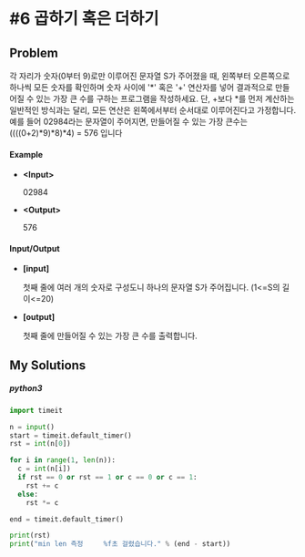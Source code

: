 # #6 곱하기 혹은 더하기

## Problem

각 자리가 숫자(0부터 9)로만 이루어진 문자열 S가 주어졌을 때, 왼쪽부터 오른쪽으로 하나씩 모든 숫자를 확인하며 숫자 사이에 '*' 혹은 '+' 연산자를 넣어 결과적으로 만들어질 수 있는 가장 큰 수를 구하는 프로그램을 작성하세요. 단, +보다 *를 먼저 계산하는 일반적인 방식과는 달리, 모든 연산은 왼쪽에서부터 순서대로 이루어진다고 가정합니다.
예를 들어 02984라는 문자열이 주어지면, 만들어질 수 있는 가장 큰수는 ((((0+2)*9)*8)*4) = 576 입니다



#### 	Example

- **\<Input>**

  02984

- **\<Output>**

  576 

  


#### 	Input/Output

- **[input]**

  첫째 줄에 여러 개의 숫자로 구성도니 하나의 문자열 S가 주어집니다. (1<=S의 길이<=20)

  

- **[output]**

  첫째 줄에 만들어질 수 있는 가장 큰 수를 출력합니다.
  
  

## My Solutions

##### python3

```python
import timeit

n = input()
start = timeit.default_timer()
rst = int(n[0])

for i in range(1, len(n)):
  c = int(n[i])
  if rst == 0 or rst == 1 or c == 0 or c == 1:
    rst += c
  else:
    rst *= c

end = timeit.default_timer()

print(rst)
print("min len 측정     %f초 걸렸습니다." % (end - start))
```



